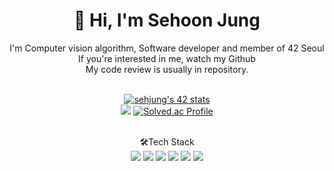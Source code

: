 <div align="center">
  
  <h1>👋 Hi, I'm Sehoon Jung</h1>
  I'm Computer vision algorithm, Software developer and member of 42 Seoul<br>
  If you're interested in me, watch my Github<br>
  My code review is usually in repository.<br><br>



<a href="https://github.com/oakoudad/badge42"><img src="https://badge.mediaplus.ma/darkblue/sehjung?1337Badge=off&42Network=off&UM6P=off" alt="sehjung's 42 stats" /></a><br>
<img src="https://github-readme-stats.vercel.app/api?username=Jsen27&theme=dracula&show_icons=true" />
[![Solved.ac Profile](http://mazassumnida.wtf/api/v2/generate_badge?boj=sehoon2)](https://solved.ac/sehoon2/)

 
 <br>
  🛠Tech Stack
  <br>
  <img src="https://img.shields.io/badge/OpenCV-5C3EE8?style=flat-square&logo=opencv&logoColor=white"/>
  <img src="https://img.shields.io/badge/C++-00599C?style=flat-square&logo=cplusplus&logoColor=white"/>
  <img src="https://img.shields.io/badge/Node.js-339933?style=flat-square&logo=nodedotjs&logoColor=white"/>
  <img src="https://img.shields.io/badge/Nest.js-E0234E?style=flat-square&logo=nestjs&logoColor=white"/>
  <img src="https://img.shields.io/badge/JavaScript-F7DF1E?style=flat-square&logo=javascript&logoColor=white"/>
  <img src="https://img.shields.io/badge/TypeScript-3178C6?style=flat-square&logo=typescript&logoColor=white"/>




</div>
